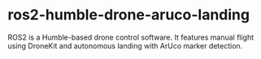 # ros2-humble-drone-aruco-landing
ROS2 is a Humble-based drone control software. It features manual flight using DroneKit and autonomous landing with ArUco marker detection.
